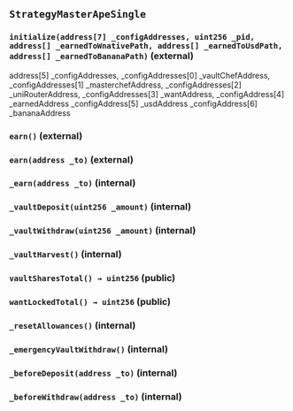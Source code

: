## `StrategyMasterApeSingle`






### `initialize(address[7] _configAddresses, uint256 _pid, address[] _earnedToWnativePath, address[] _earnedToUsdPath, address[] _earnedToBananaPath)` (external)

address[5] _configAddresses,
        _configAddresses[0] _vaultChefAddress,
        _configAddresses[1] _masterchefAddress,
        _configAddresses[2] _uniRouterAddress,
        _configAddresses[3]  _wantAddress,
        _configAddress[4]  _earnedAddress
        _configAddress[5]  _usdAddress
        _configAddress[6]  _bananaAddress



### `earn()` (external)





### `earn(address _to)` (external)





### `_earn(address _to)` (internal)





### `_vaultDeposit(uint256 _amount)` (internal)





### `_vaultWithdraw(uint256 _amount)` (internal)





### `_vaultHarvest()` (internal)





### `vaultSharesTotal() → uint256` (public)





### `wantLockedTotal() → uint256` (public)





### `_resetAllowances()` (internal)





### `_emergencyVaultWithdraw()` (internal)





### `_beforeDeposit(address _to)` (internal)





### `_beforeWithdraw(address _to)` (internal)






